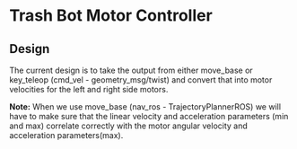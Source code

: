# Trash Bot Motor Controller

## Design
The current design is to take the output from either move_base or key_teleop (cmd_vel - geometry_msg/twist) and convert that into motor velocities for the left and right side motors.  

__Note:__ When we use move_base (nav_ros - TrajectoryPlannerROS) we will have to make sure that the linear velocity and acceleration parameters (min and max) correlate correctly with the motor angular velocity and acceleration parameters(max).  
